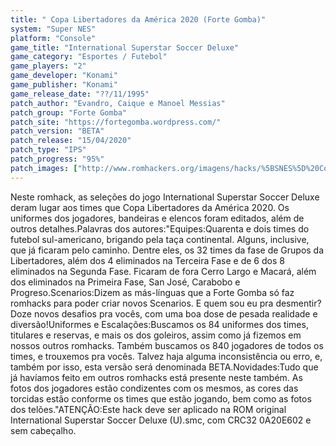```yaml
---
title: " Copa Libertadores da América 2020 (Forte Gomba)"
system: "Super NES"
platform: "Console"
game_title: "International Superstar Soccer Deluxe"
game_category: "Esportes / Futebol"
game_players: "2"
game_developer: "Konami"
game_publisher: "Konami"
game_release_date: "??/11/1995"
patch_author: "Evandro, Caique e Manoel Messias"
patch_group: "Forte Gomba"
patch_site: "https://fortegomba.wordpress.com/"
patch_version: "BETA"
patch_release: "15/04/2020"
patch_type: "IPS"
patch_progress: "95%"
patch_images: ["http://www.romhackers.org/imagens/hacks/%5BSNES%5D%20Copa%20Libertadores%20da%20America%202020%20-%20Forte%20Gomba%20-%201.png","http://www.romhackers.org/imagens/hacks/%5BSNES%5D%20Copa%20Libertadores%20da%20America%202020%20-%20Forte%20Gomba%20-%202.png","http://www.romhackers.org/imagens/hacks/%5BSNES%5D%20Copa%20Libertadores%20da%20America%202020%20-%20Forte%20Gomba%20-%203.png"]
---
```

Neste romhack, as seleções do jogo International Superstar Soccer Deluxe deram lugar aos times que Copa Libertadores da América 2020. Os uniformes dos jogadores, bandeiras e elencos foram editados, além de outros detalhes.Palavras dos autores:"Equipes:Quarenta e dois times do futebol sul-americano, brigando pela taça continental. Alguns, inclusive, que já ficaram pelo caminho. Dentre eles, os 32 times da fase de Grupos da Libertadores, além dos 4 eliminados na Terceira Fase e de 6 dos 8 eliminados na Segunda Fase. Ficaram de fora Cerro Largo e Macará, além dos eliminados na Primeira Fase, San José, Carabobo e Progreso.Scenarios:Dizem as más-línguas que a Forte Gomba só faz romhacks para poder criar novos Scenarios. E quem sou eu pra desmentir? Doze novos desafios pra vocês, com uma boa dose de pesada realidade e diversão!Uniformes e Escalações:Buscamos os 84 uniformes dos times, titulares e reservas, e mais os dos goleiros, assim como já fizemos em nossos outros romhacks. Também buscamos os 840 jogadores de todos os times, e trouxemos pra vocês. Talvez haja alguma inconsistência ou erro, e, também por isso, esta versão será denominada BETA.Novidades:Tudo que já havíamos feito em outros romhacks está presente neste também. As fotos dos jogadores estão condizentes com os mesmos, as cores das torcidas estão conforme os times que estão jogando, bem como as fotos dos telões."ATENÇÃO:Este hack deve ser aplicado na ROM original International Superstar Soccer Deluxe (U).smc, com CRC32 0A20E602 e sem cabeçalho.